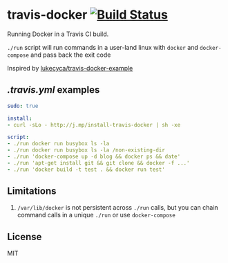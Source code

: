 # travis-docker [![Build Status](https://travis-ci.org/moul/travis-docker.svg?branch=master)](https://travis-ci.org/moul/travis-docker)

Running Docker in a Travis CI build.

`./run` script will run commands in a user-land linux with `docker` and `docker-compose` and pass back the exit code

Inspired by [lukecyca/travis-docker-example](https://github.com/lukecyca/travis-docker-example)


## *.travis.yml* examples

```yaml
sudo: true

install:
- curl -sLo - http://j.mp/install-travis-docker | sh -xe

script:
- ./run docker run busybox ls -la
- ./run docker run busybox ls -la /non-existing-dir
- ./run 'docker-compose up -d blog && docker ps && date'
- ./run 'apt-get install git && git clone && docker -f ...'
- ./run 'docker build -t test . && docker run test'
```

## Limitations

1. `/var/lib/docker` is not persistent across `./run` calls, but you can chain command calls in a unique `./run` or use `docker-compose`


## License

MIT
